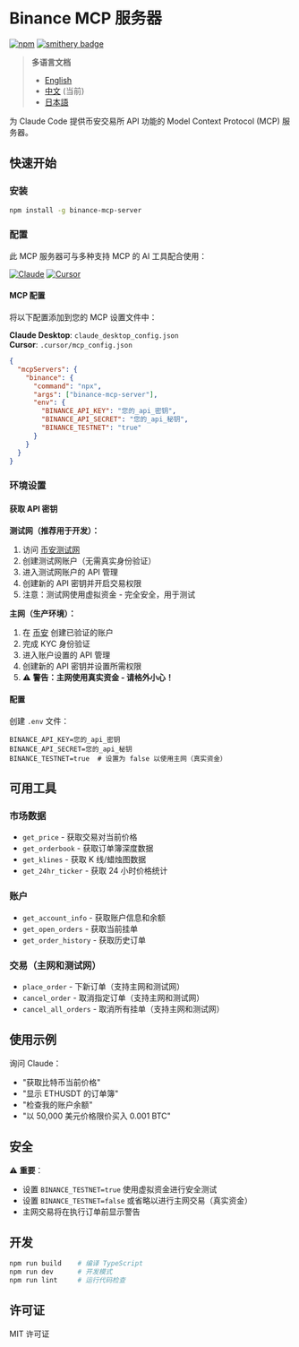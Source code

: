 # Binance MCP 服务器

[![npm](https://img.shields.io/npm/dt/binance-mcp-server?logo=npm)](https://www.npmjs.com/package/binance-mcp-server)
[![smithery badge](https://smithery.ai/badge/@ethancod1ng/binance-mcp-server)](https://smithery.ai/server/@ethancod1ng/binance-mcp-server)

> **多语言文档**
> - [English](README.md)
> - [中文](README_zh.md) (当前)
> - [日本語](README_ja.md)

为 Claude Code 提供币安交易所 API 功能的 Model Context Protocol (MCP) 服务器。

## 快速开始

### 安装

```bash
npm install -g binance-mcp-server
```

### 配置

此 MCP 服务器可与多种支持 MCP 的 AI 工具配合使用：

[![Claude](https://img.shields.io/badge/Claude-FF6B35?style=for-the-badge&logo=anthropic&logoColor=white)](https://claude.ai)
[![Cursor](https://img.shields.io/badge/Cursor-000000?style=for-the-badge&logo=cursor&logoColor=white)](https://cursor.sh)

#### MCP 配置

将以下配置添加到您的 MCP 设置文件中：

**Claude Desktop**: `claude_desktop_config.json`  
**Cursor**: `.cursor/mcp_config.json`

```json
{
  "mcpServers": {
    "binance": {
      "command": "npx",
      "args": ["binance-mcp-server"],
      "env": {
        "BINANCE_API_KEY": "您的_api_密钥",
        "BINANCE_API_SECRET": "您的_api_秘钥",
        "BINANCE_TESTNET": "true"
      }
    }
  }
}
```

### 环境设置

#### 获取 API 密钥

**测试网（推荐用于开发）：**
1. 访问 [币安测试网](https://testnet.binance.vision/)
2. 创建测试网账户（无需真实身份验证）
3. 进入测试网账户的 API 管理
4. 创建新的 API 密钥并开启交易权限
5. 注意：测试网使用虚拟资金 - 完全安全，用于测试

**主网（生产环境）：**
1. 在 [币安](https://www.binance.com/) 创建已验证的账户
2. 完成 KYC 身份验证
3. 进入账户设置的 API 管理
4. 创建新的 API 密钥并设置所需权限
5. ⚠️ **警告：主网使用真实资金 - 请格外小心！**

#### 配置

创建 `.env` 文件：
```env
BINANCE_API_KEY=您的_api_密钥
BINANCE_API_SECRET=您的_api_秘钥
BINANCE_TESTNET=true  # 设置为 false 以使用主网（真实资金）
```

## 可用工具

### 市场数据
- `get_price` - 获取交易对当前价格
- `get_orderbook` - 获取订单簿深度数据
- `get_klines` - 获取 K 线/蜡烛图数据
- `get_24hr_ticker` - 获取 24 小时价格统计

### 账户
- `get_account_info` - 获取账户信息和余额
- `get_open_orders` - 获取当前挂单
- `get_order_history` - 获取历史订单

### 交易（主网和测试网）
- `place_order` - 下新订单（支持主网和测试网）
- `cancel_order` - 取消指定订单（支持主网和测试网）
- `cancel_all_orders` - 取消所有挂单（支持主网和测试网）

## 使用示例

询问 Claude：
- "获取比特币当前价格"
- "显示 ETHUSDT 的订单簿"
- "检查我的账户余额"
- "以 50,000 美元价格限价买入 0.001 BTC"

## 安全

⚠️ **重要**：
- 设置 `BINANCE_TESTNET=true` 使用虚拟资金进行安全测试
- 设置 `BINANCE_TESTNET=false` 或省略以进行主网交易（真实资金）
- 主网交易将在执行订单前显示警告

## 开发

```bash
npm run build    # 编译 TypeScript
npm run dev      # 开发模式
npm run lint     # 运行代码检查
```

## 许可证

MIT 许可证